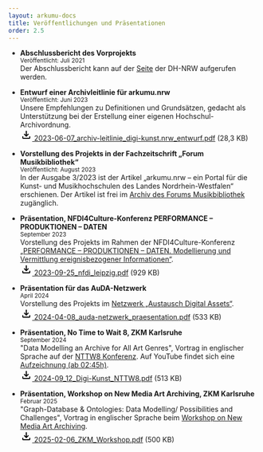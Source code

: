 ```yaml
---
layout: arkumu-docs
title: Veröffentlichungen und Präsentationen
order: 2.5
---
```


* **Abschlussbericht des Vorprojekts**  
<sub>Veröffentlicht: Juli 2021</sub>  
Der Abschlussbericht kann auf der [ Seite](https://www.dh.nrw/fileadmin/user_upload/dh-nrw/pdf_word_Dokumente/Abschlussbericht_arkumu.nrw_20210705.pdf) der DH-NRW aufgerufen werden.

* **Entwurf einer Archivleitlinie für arkumu.nrw**  
<sub>Veröffentlicht: Juni 2023</sub>  
Unsere Empfehlungen zu Definitionen und Grundsätzen, gedacht als Unterstützung bei der Erstellung einer eigenen Hochschul-Archivordnung.  
[<svg class="download-icon" xmlns="https://www.w3.org/2000/svg" height="24" viewBox="0 -960 960 960" width="24"><path d="M480-320 280-520l56-58 104 104v-326h80v326l104-104 56 58-200 200ZM240-160q-33 0-56.5-23.5T160-240v-120h80v120h480v-120h80v120q0 33-23.5 56.5T720-160H240Z"/></svg> 2023-06-07_archiv-leitlinie_digi-kunst.nrw_entwurf.pdf](/assets/documents/2023-06-07_archiv-leitlinie_digi-kunst.nrw_entwurf.pdf) (28,3 KB)

* **Vorstellung des Projekts in der Fachzeitschrift „Forum Musikbibliothek“**  
<sub>Veröffentlicht: August 2023</sub>  
In der Ausgabe 3/2023 ist der Artikel „arkumu.nrw – ein Portal für die Kunst- und
Musikhochschulen des Landes Nordrhein-Westfalen“ erschienen. Der Artikel ist frei im [Archiv des Forums Musikbibliothek](https://fmb.journals.qucosa.de/fmb/issue/view/310) zugänglich.

* **Präsentation, NFDI4Culture-Konferenz PERFORMANCE – PRODUKTIONEN – DATEN**  
<sub>September 2023</sub>  
Vorstellung des Projekts im Rahmen der NFDI4Culture-Konferenz [„PERFORMANCE – PRODUKTIONEN – DATEN. Modellierung und Vermittlung ereignisbezogener Informationen“](https://nfdi4culture.de/de/veranstaltungen/performance-production-data-modeling-and-communicating-event-related-information.html).  
[<svg class="download-icon" xmlns="https://www.w3.org/2000/svg" height="24" viewBox="0 -960 960 960" width="24"><path d="M480-320 280-520l56-58 104 104v-326h80v326l104-104 56 58-200 200ZM240-160q-33 0-56.5-23.5T160-240v-120h80v120h480v-120h80v120q0 33-23.5 56.5T720-160H240Z"/></svg> 2023-09-25_nfdi_leipzig.pdf](/assets/documents/2023-09-25_nfdi_leipzig.pdf) (929 KB)

* **Präsentation für das AuDA-Netzwerk**  
<sub>April 2024</sub>  
Vorstellung des Projekts im [Netzwerk „Austausch Digital Assets“](https://hfg-karlsruhe.de/forschung-und-entwicklung/orc/auda/).  
[<svg class="download-icon" xmlns="https://www.w3.org/2000/svg" height="24" viewBox="0 -960 960 960" width="24"><path d="M480-320 280-520l56-58 104 104v-326h80v326l104-104 56 58-200 200ZM240-160q-33 0-56.5-23.5T160-240v-120h80v120h480v-120h80v120q0 33-23.5 56.5T720-160H240Z"/></svg> 2024-04-08_auda-netzwerk_praesentation.pdf](/assets/documents/2024-04-08_auda-netzwerk_praesentation.pdf) (533 KB)

* **Präsentation, No Time to Wait 8, ZKM Karlsruhe**  
<sub>September 2024</sub>  
"Data Modelling an Archive for All Art Genres", Vortrag in englischer Sprache auf der [NTTW8 Konferenz](https://mediaarea.net/NoTimeToWait8). Auf YouTube findet sich eine [Aufzeichnung (ab 02:45h)](https://www.youtube.com/watch?v=QDCFl79PV_M&t=9905s).<br>
[<svg class="download-icon" xmlns="https://www.w3.org/2000/svg" height="24" viewBox="0 -960 960 960" width="24"><path d="M480-320 280-520l56-58 104 104v-326h80v326l104-104 56 58-200 200ZM240-160q-33 0-56.5-23.5T160-240v-120h80v120h480v-120h80v120q0 33-23.5 56.5T720-160H240Z"/></svg> 2024-09_12_Digi-Kunst_NTTW8.pdf](/assets/documents/2024-09_12_Digi-Kunst_NTTW8.pdf) (513 KB)

* **Präsentation, Workshop on New Media Art Archiving, ZKM Karlsruhe**  
<sub>Februar 2025</sub>  
"Graph-Database & Ontologies: Data Modelling/ Possibilities and Challenges", Vortrag in englischer Sprache beim [Workshop on New Media Art Archiving](https://zkm.de/en/project/workshop-on-new-media-art-archiving-2025).<br>
[<svg class="download-icon" xmlns="https://www.w3.org/2000/svg" height="24" viewBox="0 -960 960 960" width="24"><path d="M480-320 280-520l56-58 104 104v-326h80v326l104-104 56 58-200 200ZM240-160q-33 0-56.5-23.5T160-240v-120h80v120h480v-120h80v120q0 33-23.5 56.5T720-160H240Z"/></svg> 2025-02-06_ZKM_Workshop.pdf](/assets/documents/2025-02-06_ZKM_Workshop.pdf) (500 KB)

